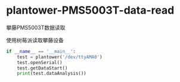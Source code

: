 # plantower-PMS5003T-data-read
攀藤PMS5003T数据读取

使用树莓派读取攀藤设备

```python
if __name__ == '__main__':
    test = plantower('/dev/ttyAMA0')
    test.openSerial()
    test.getDataStart()
    print(test.dataAnalysis())
```

